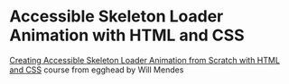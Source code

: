 # Accessible Skeleton Loader Animation with HTML and CSS
[Creating Accessible Skeleton Loader Animation from Scratch with HTML and CSS](https://egghead.io/courses/creating-accessible-skeleton-loader-animation-from-scratch-with-html-and-css-4b3d6427) course from egghead by Will Mendes
